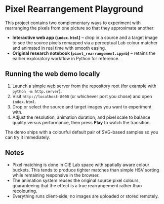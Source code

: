 # Pixel Rearrangement Playground

This project contains two complementary ways to experiment with rearranging the pixels
from one picture so that they approximate another:

- **Interactive web app (`index.html`)** – drop in a source and a target image to see
  the source pixels remapped via a perceptual Lab colour matcher and animated in
  real time with smooth easing.
- **Original research notebook (`pixel_rearrangement.ipynb`)** – retains the earlier
  exploratory workflow in Python for reference.

## Running the web demo locally

1. Launch a simple web server from the repository root (for example with
   `python -m http.server`).
2. Visit `http://localhost:8000` (or whichever port you chose) and open
   `index.html`.
3. Drop or select the source and target images you want to experiment with.
4. Adjust the resolution, animation duration, and pixel scale to balance quality
   versus performance, then press **Play** to watch the transition.

The demo ships with a colourful default pair of SVG-based samples so you can try it
immediately.

## Notes

- Pixel matching is done in CIE Lab space with spatially aware colour buckets.
  This tends to produce tighter matches than simple HSV sorting while remaining
  responsive in the browser.
- The animation system reuses the original source pixel colours, guaranteeing that
  the effect is a true rearrangement rather than recolouring.
- Everything runs client-side; no images are uploaded or stored remotely.
